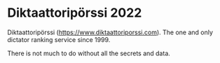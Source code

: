 # Diktaattoripörssi 2022

Diktaattoripörssi (https://www.diktaattoriporssi.com). The one and only dictator ranking service since 1999.

There is not much to do without all the secrets and data.

##
